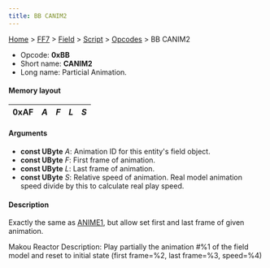 ```yaml
---
title: BB CANIM2
---
```


[Home](../../../../Main%20Page.md) > [FF7](../../../../FF7.md) > [Field](../../../Field.md) > [Script](../../Script.md) > [Opcodes](../Opcodes.md) > BB CANIM2

-   Opcode: **0xBB**
-   Short name: **CANIM2**
-   Long name: Particial Animation.

#### Memory layout

| 0xAF | *A* | *F* | *L* | *S* |
|------|-----|-----|-----|-----|

#### Arguments

-   **const UByte** *A*: Animation ID for this entity's field object.
-   **const UByte** *F*: First frame of animation.
-   **const UByte** *L*: Last frame of animation.
-   **const UByte** *S*: Relative speed of animation. Real model
    animation speed divide by this to calculate real play speed.

#### Description

Exactly the same as [ANIME1][], but allow set first and last frame of
given animation.

Makou Reactor Description: Play partially the animation \#%1 of the
field model and reset to initial state (first frame=%2, last frame=%3,
speed=%4)

  [ANIME1]: A3%20ANIME1.md "wikilink"
